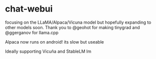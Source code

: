 # chat-webui
focusing on the LLaMA/Alpaca/Vicuna model but hopefully expanding to other models soon. Thank you to @geohot for making tinygrad and @ggerganov for llama.cpp

Alpaca now runs on android! its slow but useable

Ideally supporting Vicuña and StableLM lm
